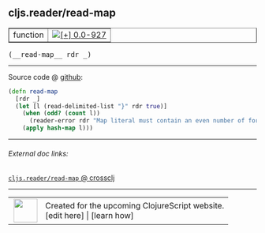 ## cljs.reader/read-map



 <table border="1">
<tr>
<td>function</td>
<td><a href="https://github.com/cljsinfo/cljs-api-docs/tree/0.0-927"><img valign="middle" alt="[+] 0.0-927" title="Added in 0.0-927" src="https://img.shields.io/badge/+-0.0--927-lightgrey.svg"></a> </td>
</tr>
</table>


 <samp>
(__read-map__ rdr _)<br>
</samp>

---







Source code @ [github](https://github.com/clojure/clojurescript/blob/r2261/src/cljs/cljs/reader.cljs#L272-L277):

```clj
(defn read-map
  [rdr _]
  (let [l (read-delimited-list "}" rdr true)]
    (when (odd? (count l))
      (reader-error rdr "Map literal must contain an even number of forms"))
    (apply hash-map l)))
```

<!--
Repo - tag - source tree - lines:

 <pre>
clojurescript @ r2261
└── src
    └── cljs
        └── cljs
            └── <ins>[reader.cljs:272-277](https://github.com/clojure/clojurescript/blob/r2261/src/cljs/cljs/reader.cljs#L272-L277)</ins>
</pre>

-->

---



###### External doc links:

[`cljs.reader/read-map` @ crossclj](http://crossclj.info/fun/cljs.reader.cljs/read-map.html)<br>

---

 <table>
<tr><td>
<img valign="middle" align="right" width="48px" src="http://i.imgur.com/Hi20huC.png">
</td><td>
Created for the upcoming ClojureScript website.<br>
[edit here] | [learn how]
</td></tr></table>

[edit here]:https://github.com/cljsinfo/cljs-api-docs/blob/master/cljsdoc/cljs.reader_read-map.cljsdoc
[learn how]:https://github.com/cljsinfo/cljs-api-docs/wiki/cljsdoc-files

<!--

This information was too distracting to show to readers, but I'll leave it
commented here since it is helpful to:

- pretty-print the data used to generate this document
- and show how to retrieve that data



The API data for this symbol:

```clj
{:ns "cljs.reader",
 :name "read-map",
 :type "function",
 :signature ["[rdr _]"],
 :source {:code "(defn read-map\n  [rdr _]\n  (let [l (read-delimited-list \"}\" rdr true)]\n    (when (odd? (count l))\n      (reader-error rdr \"Map literal must contain an even number of forms\"))\n    (apply hash-map l)))",
          :title "Source code",
          :repo "clojurescript",
          :tag "r2261",
          :filename "src/cljs/cljs/reader.cljs",
          :lines [272 277]},
 :full-name "cljs.reader/read-map",
 :full-name-encode "cljs.reader_read-map",
 :history [["+" "0.0-927"]]}

```

Retrieve the API data for this symbol:

```clj
;; from Clojure REPL
(require '[clojure.edn :as edn])
(-> (slurp "https://raw.githubusercontent.com/cljsinfo/cljs-api-docs/catalog/cljs-api.edn")
    (edn/read-string)
    (get-in [:symbols "cljs.reader/read-map"]))
```

-->
